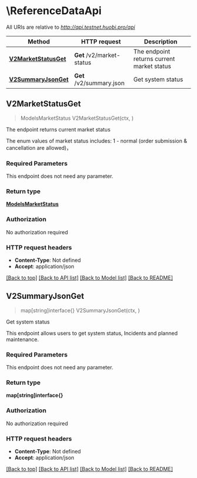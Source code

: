 # \ReferenceDataApi

All URIs are relative to *http://api.testnet.huobi.pro/api*

Method | HTTP request | Description
------------- | ------------- | -------------
[**V2MarketStatusGet**](ReferenceDataApi.md#V2MarketStatusGet) | **Get** /v2/market-status | The endpoint returns current market status
[**V2SummaryJsonGet**](ReferenceDataApi.md#V2SummaryJsonGet) | **Get** /v2/summary.json | Get system status



## V2MarketStatusGet

> ModelsMarketStatus V2MarketStatusGet(ctx, )

The endpoint returns current market status

The enum values of market status includes: 1 - normal (order submission & cancellation are allowed)，

### Required Parameters

This endpoint does not need any parameter.

### Return type

[**ModelsMarketStatus**](models.MarketStatus.md)

### Authorization

No authorization required

### HTTP request headers

- **Content-Type**: Not defined
- **Accept**: application/json

[[Back to top]](#) [[Back to API list]](../README.md#documentation-for-api-endpoints)
[[Back to Model list]](../README.md#documentation-for-models)
[[Back to README]](../README.md)


## V2SummaryJsonGet

> map[string]interface{} V2SummaryJsonGet(ctx, )

Get system status

This endpoint allows users to get system status, Incidents and planned maintenance.

### Required Parameters

This endpoint does not need any parameter.

### Return type

**map[string]interface{}**

### Authorization

No authorization required

### HTTP request headers

- **Content-Type**: Not defined
- **Accept**: application/json

[[Back to top]](#) [[Back to API list]](../README.md#documentation-for-api-endpoints)
[[Back to Model list]](../README.md#documentation-for-models)
[[Back to README]](../README.md)

